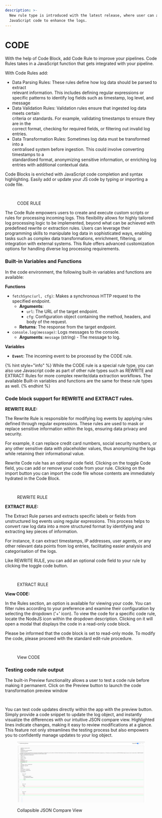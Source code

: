 ```yaml
---
description: >-
  New rule type is introduced with the latest release, where user can add the
  JavaScript code to enhance the logs.
---
```


# CODE

With the help of Code Block, add Code Rule to improve your pipelines. Code Rules takes in a JavaScript function that gets integrated with your pipeline.&#x20;

&#x20;With Code Rules add:&#x20;

* Data Parsing Rules: These rules define how log data should be parsed to extract \
  relevant information. This includes defining regular expressions or specific patterns to identify log fields such as timestamp, log level, and message    &#x20;
* Data Validation Rules: Validation rules ensure that ingested log data meets certain \
  criteria or standards. For example, validating timestamps to ensure they are in the \
  correct format, checking for required fields, or filtering out invalid log entries.&#x20;
* &#x20;Data Transformation Rules: Sometimes log data must be transformed into a \
  centralised system before ingestion. This could involve converting timestamps to a \
  standardised format, anonymizing sensitive information, or enriching log entries with additional contextual data.&#x20;

Code Blocks is enriched with JavaScript code completion and syntax highlighting. Easily add or update your JS code by typing or importing a code file.&#x20;

<figure><img src="../../../.gitbook/assets/Screenshot from 2024-06-19 00-05-33.png" alt=""><figcaption><p>CODE RULE</p></figcaption></figure>

The Code Rule empowers users to create and execute custom scripts or rules for processing incoming logs. This flexibility allows for highly tailored log processing logic to be implemented, beyond what can be achieved with predefined rewrite or extraction rules. Users can leverage their programming skills to manipulate log data in sophisticated ways, enabling tasks such as complex data transformations, enrichment, filtering, or integration with external systems. This Rule offers advanced customization options for handling diverse log processing requirements.

### Built-in Variables and Functions <a href="#built-in-variables-and-functions" id="built-in-variables-and-functions"></a>

In the code environment, the following built-in variables and functions are available:

**Functions**

* `fetchSync(url, cfg)`: Makes a synchronous HTTP request to the specified endpoint.
  * **Arguments**:
    * `url`: The URL of the target endpoint.
    * `cfg`: Configuration object containing the method, headers, and body of the request.
  * **Returns**: The response from the target endpoint.
* `console.log(message)`: Logs messages to the console.
  * **Arguments**: `message` (string) - The message to log.

**Variables**

* **`Event`**: The incoming event to be processd by the CODE rule.

{% hint style="info" %}
While the CODE rule is a special rule type, you can also use Javascript code as part of other rule types such as REWRITE and EXTRACT Rules for more complex rewrite/data extraction workflows. The available Built-in variables and functions are the same for these rule types as well.
{% endhint %}

### Code block support for REWRITE and EXTRACT rules.&#x20;

**REWRITE RULE:**

The Rewrite Rule is responsible for modifying log events by applying rules defined through regular expressions. These rules are used to mask or replace sensitive information within the logs, ensuring data privacy and security.&#x20;

For example, it can replace credit card numbers, social security numbers, or any other sensitive data with placeholder values, thus anonymizing the logs while retaining their informational value.

Rewrite Code rule has an optional code field. Clicking on the toggle Code field, you can add or remove your code from your rule. Clicking on the import button you can import the code file whose contents are immediately hydrated in the Code Block.

<figure><img src="../../../.gitbook/assets/Screenshot from 2024-06-19 00-08-18.png" alt=""><figcaption><p>REWRITE RULE</p></figcaption></figure>



**EXTRACT RULE:**

The Extract Rule parses and extracts specific labels or fields from unstructured log events using regular expressions. This process helps to convert raw log data into a more structured format by identifying and extracting key pieces of information.

&#x20;For instance, it can extract timestamps, IP addresses, user agents, or any other relevant data points from log entries, facilitating easier analysis and categorisation of the logs.&#x20;

Like REWRITE RULE, you can add an optional code field to your rule by clicking the toggle code button.

<figure><img src="../../../.gitbook/assets/Screenshot from 2024-06-19 00-08-31.png" alt=""><figcaption><p>EXTRACT RULE</p></figcaption></figure>

**View CODE:**

In the Rules section, an option is available for viewing your code. You can filter rules according to your preference and examine their configuration by selecting the dropdown ('+' icon). To view the code for a specific code rule, locate the NodeJS icon within the dropdown description. Clicking on it will open a modal that displays the code in a read-only code block.&#x20;

Please be informed that the code block is set to read-only mode. To modify the code, please proceed with the standard edit-rule procedure.&#x20;

<figure><img src="../../../.gitbook/assets/Screenshot from 2024-06-19 00-15-48.png" alt=""><figcaption><p>View CODE</p></figcaption></figure>

### Testing code rule output

The built-in Preview functionality allows a user to test a code rule before making it permanent. Click on the Preview button to launch the code transformation preview window

<figure><img src="../../../.gitbook/assets/Screenshot 2024-07-10 at 4.42.43 PM.png" alt=""><figcaption></figcaption></figure>

You can test code updates directly within the app with the preview button. Simply provide a code snippet to update the log object, and instantly visualize the differences with our intuitive JSON compare view. Highlighted lines indicate changes, making it easy to review modifications at a glance. This feature not only streamlines the testing process but also empowers you to confidently manage updates to your log object.

<figure><img src="../../../.gitbook/assets/Screenshot from 2024-07-10 16-12-54.png" alt=""><figcaption><p>Collapsible JSON Compare View</p></figcaption></figure>
